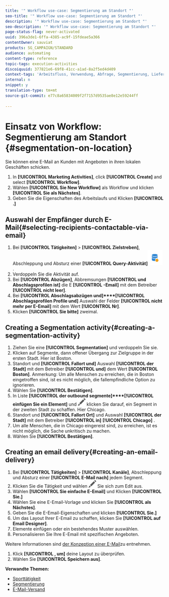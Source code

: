 ```yaml
---
title: '" Workflow use-case: Segmentierung am Standort "'
seo-title: '" Workflow use-case: Segmentierung am Standort "'
description: '" Workflow use-case: Segmentierung am Standort "'
seo-description: '" Workflow use-case: Segmentierung am Standort "'
page-status-flag: never-activated
uuid: 396a3de1-6ffa-4385-ac9f-15fdeae5a366
contentOwner: sauviat
products: SG_CAMPAIGN/STANDARD
audience: automating
content-type: reference
topic-tags: execution-activities
discoiquuid: 377821e6-69f8-41cc-a1ad-8a2f5ed4d409
context-tags: 'Arbeitsfluss, Verwendung, Abfrage, Segmentierung, Lieferung '
internal: n
snippet: y
translation-type: tm+mt
source-git-commit: e77c8a65834009f2f7157d9535ae8e12e59244ff

---
```



# Einsatz von Workflow: Segmentierung am Standort {#segmentation-on-location}

Sie können eine E-Mail an Kunden mit Angeboten in ihren lokalen Geschäften schicken.

1. In **[!UICONTROL Marketing Activities]**, click **[!UICONTROL Create]** and select **[!UICONTROL Workflow]**.
1. Wählen **[!UICONTROL Sie New Workflow]** als Workflow und klicken **[!UICONTROL Sie als Nächstes]**.
1. Geben Sie die Eigenschaften des Arbeitslaufs und Klicken **[!UICONTROL .]**

## Auswahl der Empfänger durch E-Mail{#selecting-recipients-contactable-via-email}

1. Bei **[!UICONTROL Tätigkeiten]** &gt; **[!UICONTROL Zielstreben]**, Abschleppung und Absturz einer **[!UICONTROL Query-Aktivität]**![](assets/query.png).
1. Verdoppeln Sie die Aktivität auf.
1. Bei **[!UICONTROL Abzügen]**, Abbremsungen **[!UICONTROL und Abschlagsprofilen ist]** die E **[!UICONTROL -Email]** mit dem Betreiber **[!UICONTROL nicht leer]**.
1. Bei **[!UICONTROL Abschlagsabzügen und]****[!UICONTROL Abschlagsprofilen Profile und]** Auswahl der Felder **[!UICONTROL nicht mehr per E-Email]** mit dem Wert **[!UICONTROL Nr]**.
1. Klicken **[!UICONTROL Sie bitte]** zweimal.

## Creating a Segmentation activity{#creating-a-segmentation-activity}

1. Ziehen Sie eine **[!UICONTROL Segmentation]** und verdoppeln Sie sie.
1. Klicken auf Segmente, dann offener Übergang zur Zielgruppe in der ersten Stadt. Hier ist Boston.
1. Standort und **[!UICONTROL Fallort und]** Auswahl **[!UICONTROL der Stadt]** mit dem Betreiber **[!UICONTROL und]** dem Wert **[!UICONTROL Boston]**.
Anmerkung: Um alle Menschen zu erreichen, die in Boston eingetroffen sind, ist es nicht möglich, die fallempfindliche Option zu ignorieren.
1. Wählen Sie **[!UICONTROL Bestätigen]**.
1. In Liste **[!UICONTROL der outbound segmente]****[!UICONTROL einfügen Sie ein Element]** und ![](assets/edit_darkgrey-24px.png) klicken Sie darauf, ein Segment in der zweiten Stadt zu schaffen. Hier Chicago.
1. Standort und **[!UICONTROL Fallort Ort]** und Auswahl **[!UICONTROL der Stadt]** mit dem Betreiber **[!UICONTROL in]** **[!UICONTROL Chicago]** .
1. Um alle Menschen, die in Chicago eingereist sind, zu erreichen, ist es nicht möglich, die Sache unkritisch zu machen.
1. Wählen Sie **[!UICONTROL Bestätigen]**.

## Creating an email delivery{#creating-an-email-delivery}

1. Bei **[!UICONTROL Tätigkeiten]** &gt; **[!UICONTROL Kanäle]**, Abschleppung und Absturz einer **[!UICONTROL E-Mail nach]** jedem Segment.
1. Klicken Sie die Tätigkeit und wählen ![](assets/edit_darkgrey-24px.png) Sie sich zum Edit aus.
1. Wählen **[!UICONTROL Sie einfache E-Email]** und Klicken **[!UICONTROL Sie.]**
1. Wählen Sie eine E-Email-Vorlage und klicken Sie **[!UICONTROL als Nächstes]**.
1. Geben Sie die E-Email-Eigenschaften und klicken **[!UICONTROL Sie.]**
1. Um das Layout Ihrer E-Email zu schaffen, klicken Sie **[!UICONTROL auf Email Designer]**.
1. Elemente einfügen oder ein bestehendes Muster auswählen.
1. Personalisieren Sie Ihre E-Email mit spezifischen Angeboten.

Weitere Informationen sind [der Konzeption einer E-Mail](../../designing/using/about-email-content-design.md#designing-an-email-content-from-scratch)zu entnehmen.

1. Klick **[!UICONTROL , um]** deine Layout zu überprüfen.
1. Wählen Sie **[!UICONTROL Speichern aus]**.

**Verwandte Themen:**

* [Sporttätigkeit](../../automating/using/query.md)
* [Segmentierung](../../automating/using/segmentation.md)
* [E-Mail-Versand](../../automating/using/email-delivery.md)
